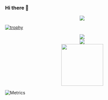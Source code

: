 ### Hi there 👋
<div align="center"> <img src="https://visitor-badge.glitch.me/badge?page_id=sun0225SUN" /> </div>


[![trophy](https://github-profile-trophy.vercel.app/?username=Thewems&theme=onedark)](https://github.com/ryo-ma/github-profile-trophy)


<div align="center"> <img src="https://activity-graph.herokuapp.com/graph?username=Thewems&theme=xcode" /> </div>


<div align="center"> <img src="https://github-readme-stats.vercel.app/api/top-langs/?username=Thewems&hide_title=true&hide_border=true&layout=compact&langs_count=6&text_color=000&icon_color=fff&bg_color=0,52fa5a,4dfcff,c64dff&theme=graywhite" /> </div>


<div align="center"> <img height="137px" src="https://github-readme-stats.vercel.app/api?username=Thewems&hide_title=true&hide_border=true&show_icons=trueline_height=21&text_color=000&icon_color=000&bg_color=0,ea6161,ffc64d,fffc4d,52fa5a&theme=graywhite" /> </div>


![Metrics](https://metrics.lecoq.io/Thewems?template=classic&languages=1&stars=1&languages.limit=8&languages.threshold=0%25&languages.colors=github&languages.sections=most-used&languages.indepth=false&languages.analysis.timeout=15&languages.categories=markup%2C%20programming&languages.recent.categories=markup%2C%20programming&languages.recent.load=300&languages.recent.days=14&stars.limit=4&config.timezone=Asia%2FShanghai)
